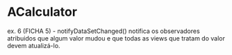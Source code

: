 # ACalculator

ex. 6 (FICHA 5) - notifyDataSetChanged() notifica os observadores atribuidos que algum valor mudou e que todas as views que tratam do valor devem atualizá-lo. 

